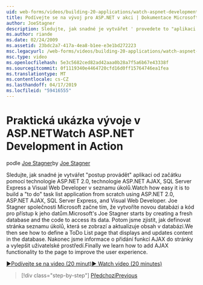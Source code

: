 ```yaml
---
uid: web-forms/videos/building-20-applications/watch-aspnet-development-in-action
title: Podívejte se na vývoj pro ASP.NET v akci | Dokumentace Microsoftu
author: JoeStagner
description: Sledujte, jak snadné je vytvářet ' provedete to "aplikaci od začátku pomocí technologie ASP.NET 2.0, technologie ASP.NET AJAX, SQL Server Express a Visual Web Developer v seznamu úkolů. Povinná kontrola úrovně důvěryhodnosti...
ms.author: riande
ms.date: 02/24/2009
ms.assetid: 23bdc2a7-417a-4ea8-b1ee-e3e1bd272223
msc.legacyurl: /web-forms/videos/building-20-applications/watch-aspnet-development-in-action
msc.type: video
ms.openlocfilehash: 5e3c5682ced82ad42aaa0b28a7f5a6b67e43338f
ms.sourcegitcommit: 0f1119340e4464720cfd16d0ff15764746ea1fea
ms.translationtype: MT
ms.contentlocale: cs-CZ
ms.lasthandoff: 04/17/2019
ms.locfileid: "59416555"
---
```

# <a name="watch-aspnet-development-in-action"></a><span data-ttu-id="25028-104">Praktická ukázka vývoje v ASP.NET</span><span class="sxs-lookup"><span data-stu-id="25028-104">Watch ASP.NET Development in Action</span></span>

<span data-ttu-id="25028-105">podle [Joe Stagner](https://github.com/JoeStagner)</span><span class="sxs-lookup"><span data-stu-id="25028-105">by [Joe Stagner](https://github.com/JoeStagner)</span></span>

<span data-ttu-id="25028-106">Sledujte, jak snadné je vytvářet "postup provádět" aplikaci od začátku pomocí technologie ASP.NET 2.0, technologie ASP.NET AJAX, SQL Server Express a Visual Web Developer v seznamu úkolů.</span><span class="sxs-lookup"><span data-stu-id="25028-106">Watch how easy it is to build a "to do" task list application from scratch using ASP.NET 2.0, ASP.NET AJAX, SQL Server Express, and Visual Web Developer.</span></span> <span data-ttu-id="25028-107">Joe Stagner společnosti Microsoft začne tím, že vytvoříte novou databázi a kód pro přístup k jeho datům.</span><span class="sxs-lookup"><span data-stu-id="25028-107">Microsoft's Joe Stagner starts by creating a fresh database and the code to access its data.</span></span> <span data-ttu-id="25028-108">Potom jsme zjistit, jak definovat stránka seznamu úkolů, která se zobrazí a aktualizuje obsah v databázi.</span><span class="sxs-lookup"><span data-stu-id="25028-108">We then see how to define a ToDo List page that displays and updates content in the database.</span></span> <span data-ttu-id="25028-109">Nakonec jsme informace o přidání funkcí AJAX do stránky a vylepšit uživatelské prostředí.</span><span class="sxs-lookup"><span data-stu-id="25028-109">Finally we learn how to add AJAX functionality to the page to improve the user experience.</span></span>

[<span data-ttu-id="25028-110">&#9654;Podívejte se na video (20 minut)</span><span class="sxs-lookup"><span data-stu-id="25028-110">&#9654; Watch video (20 minutes)</span></span>](https://channel9.msdn.com/Blogs/ASP-NET-Site-Videos/watch-aspnet-development-in-action)

> [!div class="step-by-step"]
> [<span data-ttu-id="25028-111">Předchozí</span><span class="sxs-lookup"><span data-stu-id="25028-111">Previous</span></span>](lesson-8-working-with-the-gridview-and-formview.md)
